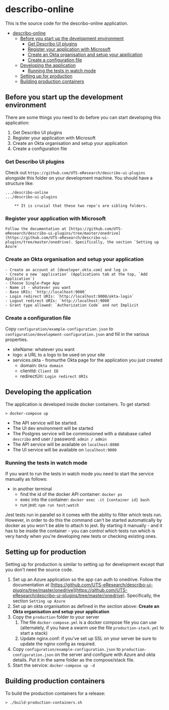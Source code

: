 # describo-online

This is the source code for the describo-online application.

- [describo-online](#describo-online)
  - [Before you start up the development environment](#before-you-start-up-the-development-environment)
    - [Get Describo UI plugins](#get-describo-ui-plugins)
    - [Register your application with Microsoft](#register-your-application-with-microsoft)
    - [Create an Okta organisation and setup your application](#create-an-okta-organisation-and-setup-your-application)
    - [Create a configuration file](#create-a-configuration-file)
  - [Developing the application](#developing-the-application)
    - [Running the tests in watch mode](#running-the-tests-in-watch-mode)
  - [Setting up for production](#setting-up-for-production)
  - [Building production containers](#building-production-containers)

## Before you start up the development environment

There are some things you need to do before you can start developing this application:

1. Get Describo UI plugins
2. Register your application with Microsoft
3. Create an Okta organisation and setup your application
4. Create a configuration file

### Get Describo UI plugins

Check out `https://github.com/UTS-eResearch/describo-ui-plugins` alongside this folder on your development machine. You should have a structure like:

```
.../describo-online
.../describo-ui-plugins

    ** It is crucial that these two repo's are sibling folders.
```

### Register your application with Microsoft

    Follow the documentation at [https://github.com/UTS-eResearch/describo-ui-plugins/tree/master/onedrive](https://github.com/UTS-eResearch/describo-ui-plugins/tree/master/onedrive). Specifically, the section `Setting up Azure`

### Create an Okta organisation and setup your application

    - Create an account at [developer.okta.com] and log in
    - Create a new `application` (Applications tab at the top, `Add Application`)
    - Choose Single-Page App
    - Name it - whatever you want
    - Base URIs: `http://localhost:9000`
    - Login redirect URIs: `http://localhost:9000/okta-login`
    - Logout redirect URIs: `http://localhost:9000`
    - Grant type allowed: `Authorization Code` and not Implicit

### Create a configuration file

Copy `configuration/example-configuration.json` to `configuration/development-configuration.json` and fill in the various properties.

-   siteName: whatever you want
-   logo: a URL to a logo to be used on your site
-   services.okta - fromurthe Okta page for the application you just created
    -   domain: `Okta domain`
    -   clientId: `Client ID`
    -   redirectUri: `Login redirect URIs`

## Developing the application

The application is developed inside docker containers. To get started:

```
> docker-compose up
```

-   The API service will be started.
-   The UI dev environment will be started
-   The Postgres service will be commissioned with a database called `describo` and user / password: `admin / admin`
-   The API service will be available on `localhost:8080`
-   The UI service will be available on `localhost:9000`

### Running the tests in watch mode

If you want to run the tests in watch mode you need to start the service manually as follows:

-   in another terminal
    -   find the id of the docker API container: `docker ps`
    -   exec into the container: `docker exec -it {container id} bash`
    -   run jest: `npm run test:watch`

Jest tests run in parallel so it comes with the ability to filter which tests run. However, in order
to do this the command can't be started automatically by docker as you won't be able to attach to
jest. By starting it manually - and it has to be inside the container - you can control which tests
run which is very handy when you're developing new tests or checking existing ones.

## Setting up for production

Setting up for production is similar to setting up for development except that you don't need the source code.

1. Set up an Azure application so the app can auth to onedrive. Follow the documentation at [https://github.com/UTS-eResearch/describo-ui-plugins/tree/master/onedrive](https://github.com/UTS-eResearch/describo-ui-plugins/tree/master/onedrive). Specifically, the section `Setting up Azure`
2. Set up an okta organisation as defined in the section above: **Create an Okta organisation and setup your application**
3. Copy the `production` folder to your server
    1. The file `docker-compose.yml` is a docker compose file you can use (alternately, if you have a swarm use the file `production-stack.yml` to start a stack)
    2. Update nginx.conf: if you've set up SSL on your server be sure to update the nginx config as required.
4. Copy `configuration/example-configuration.json` to `production-configuration.json` on the server and configure with Azure and okta details. Put it in the same folder as the compose/stack file.
5. Start the service: `docker-compose up -d`

## Building production containers

To build the production containers for a release:

```
> ./build-production-containers.sh
```
